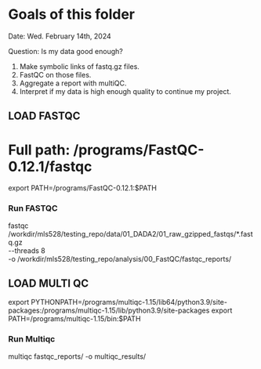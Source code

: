 # Goals of this folder 

Date: Wed. February 14th, 2024 

Question: Is my data good enough? 

1. Make symbolic links of fastq.gz files.  
2. FastQC on those files.  
3. Aggregate a report with multiQC. 
4. Interpret if my data is high enough quality to continue my project. 


## LOAD FASTQC

# Full path: /programs/FastQC-0.12.1/fastqc 
export PATH=/programs/FastQC-0.12.1:$PATH

### Run FASTQC
fastqc /workdir/mls528/testing_repo/data/01_DADA2/01_raw_gzipped_fastqs/*.fastq.gz \
    --threads 8 \
    -o /workdir/mls528/testing_repo/analysis/00_FastQC/fastqc_reports/


## LOAD MULTI QC
export PYTHONPATH=/programs/multiqc-1.15/lib64/python3.9/site-packages:/programs/multiqc-1.15/lib/python3.9/site-packages
export PATH=/programs/multiqc-1.15/bin:$PATH

### Run Multiqc 
multiqc fastqc_reports/ -o multiqc_results/
